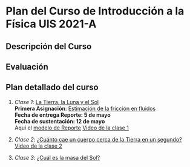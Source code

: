 # Plan del Curso de Introducción a la Física UIS 2021-A

## Descripción del Curso



## Evaluación

## Plan detallado del curso

1. *Clase 1*: [La Tierra, la Luna y el Sol](Clases/CLS1IntroFis.md)
<br/> **Primera Asignación**: [Estimación de la fricción en fluidos](https://www.overleaf.com/read/tqxvvkwjbzfw)
<br/> **Fecha de entrega Reporte: 5 de mayo**
<br/> **Fecha de sustentación: 12 de mayo**
<br/> Aquí el [modelo de Reporte](https://www.overleaf.com/read/hfqvjnjwngnp)
[Video de la clase 1](https://drive.google.com/file/d/1NoeWa94OBJyatrylgwC6qmTfxu5tCWAb/view?usp=sharing)

2. *Clase 2*: [¿Cuánto cae un cuerpo cerca de la Tierra en un segundo?](Clases/CLS2IntroFis.md)
[Video de la clase 2](https://drive.google.com/file/d/1szXEjRTehqimdo-AyWLxfg6Twobgmc_8/view?usp=sharing)

3. *Clase 3*: [¿Cuál es la masa del Sol?](Clases/CLS3IntroFis.md)
